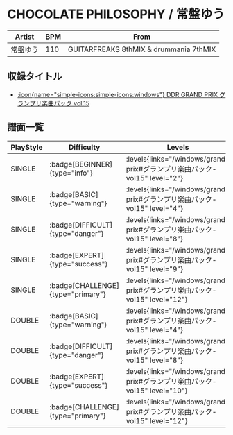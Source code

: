 # CHOCOLATE PHILOSOPHY / 常盤ゆう

|Artist|BPM|From|
|------|---|----|
|常盤ゆう|110|GUITARFREAKS 8thMIX & drummania 7thMIX|

## 収録タイトル

- [:icon{name="simple-icons:simple-icons:windows"} DDR GRAND PRIX グランプリ楽曲パック vol.15](/windows/grand-prix#グランプリ楽曲パック-vol15)

## 譜面一覧

|PlayStyle|Difficulty|Levels|Notes|Movie|
|---------|----------|------|-----|-----|
|SINGLE| :badge[BEGINNER]{type="info"}| :levels{links="/windows/grand-prix#グランプリ楽曲パック-vol15" level="2"}|71/10||
|SINGLE| :badge[BASIC]{type="warning"}| :levels{links="/windows/grand-prix#グランプリ楽曲パック-vol15" level="4"}|114/18||
|SINGLE| :badge[DIFFICULT]{type="danger"}| :levels{links="/windows/grand-prix#グランプリ楽曲パック-vol15" level="8"}|184/25||
|SINGLE| :badge[EXPERT]{type="success"}| :levels{links="/windows/grand-prix#グランプリ楽曲パック-vol15" level="9"}|283/17||
|SINGLE| :badge[CHALLENGE]{type="primary"}| :levels{links="/windows/grand-prix#グランプリ楽曲パック-vol15" level="12"}|400/20||
|DOUBLE| :badge[BASIC]{type="warning"}| :levels{links="/windows/grand-prix#グランプリ楽曲パック-vol15" level="4"}|116/23||
|DOUBLE| :badge[DIFFICULT]{type="danger"}| :levels{links="/windows/grand-prix#グランプリ楽曲パック-vol15" level="8"}|184/25||
|DOUBLE| :badge[EXPERT]{type="success"}| :levels{links="/windows/grand-prix#グランプリ楽曲パック-vol15" level="10"}|283/16||
|DOUBLE| :badge[CHALLENGE]{type="primary"}| :levels{links="/windows/grand-prix#グランプリ楽曲パック-vol15" level="12"}|401/8||
